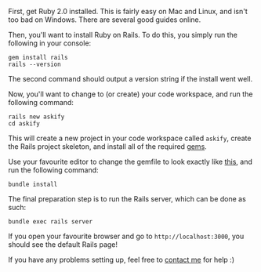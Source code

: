 First, get Ruby 2.0 installed. This is fairly easy on Mac and Linux, and isn't too bad on Windows. There are several good guides online.

Then, you'll want to install Ruby on Rails. To do this, you simply run the following in your console:
```
gem install rails
rails --version
```

The second command should output a version string if the install went well.

Now, you'll want to change to (or create) your code workspace, and run the following command:
```
rails new askify
cd askify
```

This will create a new project in your code workspace called `askify`, create the Rails project skeleton, and install all of the required [gems](http://en.wikipedia.org/wiki/RubyGems).

Use your favourite editor to change the gemfile to look exactly like [this](https://github.com/manygrams/intro_to_RoR_workshop/blob/85d827399cbfbd6606c1de5d27832f9629f25bd8/askify/Gemfile), and run the following command:
```
bundle install
```

The final preparation step is to run the Rails server, which can be done as such:
```
bundle exec rails server
```

If you open your favourite browser and go to `http://localhost:3000`, you should see the default Rails page!

If you have any problems setting up, feel free to [contact me](https://twitter.com/nicolas__evans) for help :)

